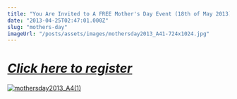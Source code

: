 ```yaml
---
title: "You Are Invited to A FREE Mother's Day Event (18th of May 2013)"
date: "2013-04-25T02:47:01.000Z"
slug: "mothers-day"
imageUrl: "/posts/assets/images/mothersday2013_A41-724x1024.jpg"
---
```


_**[Click here to register](http://bit.ly/10Brobk "Mother's Day Registeration")**_
==================================================================================

[![mothersday2013_A4(1)](https://i0.wp.com/santonino-nz.org/wp-content/uploads/2013/04/mothersday2013_A41-724x1024.jpg?resize=724%2C1024)](https://i0.wp.com/santonino-nz.org/wp-content/uploads/2013/04/mothersday2013_A41.jpg)